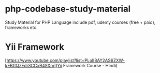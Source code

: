 # php-codebase-study-material
Study Material for PHP Language include pdf, udemy courses (free + paid), frameworks etc.


# Yii Framework

[https://www.youtube.com/playlist?list=PLolI8AY2AS9ZXW-kEBGQzEdrSCCxB4SXm](Yii Framework Course - Hindi)
